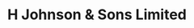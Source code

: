 ---
title: "H Johnson & Sons Limited"
url: /kettering/h-johnson-und-sons-limited/
shop: Metzgerei
---
